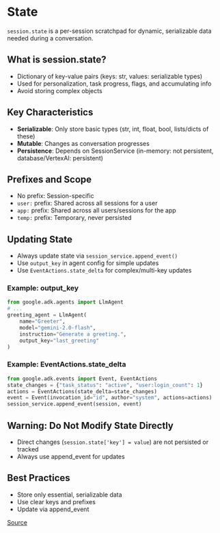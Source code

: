 # State

`session.state` is a per-session scratchpad for dynamic, serializable data needed during a conversation.

## What is session.state?
- Dictionary of key-value pairs (keys: str, values: serializable types)
- Used for personalization, task progress, flags, and accumulating info
- Avoid storing complex objects

## Key Characteristics
- **Serializable**: Only store basic types (str, int, float, bool, lists/dicts of these)
- **Mutable**: Changes as conversation progresses
- **Persistence**: Depends on SessionService (in-memory: not persistent, database/VertexAI: persistent)

## Prefixes and Scope
- No prefix: Session-specific
- `user:` prefix: Shared across all sessions for a user
- `app:` prefix: Shared across all users/sessions for the app
- `temp:` prefix: Temporary, never persisted

## Updating State
- Always update state via `session_service.append_event()`
- Use `output_key` in agent config for simple updates
- Use `EventActions.state_delta` for complex/multi-key updates

### Example: output_key
```python
from google.adk.agents import LlmAgent
# ...
greeting_agent = LlmAgent(
    name="Greeter",
    model="gemini-2.0-flash",
    instruction="Generate a greeting.",
    output_key="last_greeting"
)
```

### Example: EventActions.state_delta
```python
from google.adk.events import Event, EventActions
state_changes = {"task_status": "active", "user:login_count": 1}
actions = EventActions(state_delta=state_changes)
event = Event(invocation_id="id", author="system", actions=actions)
session_service.append_event(session, event)
```

## Warning: Do Not Modify State Directly
- Direct changes (`session.state['key'] = value`) are not persisted or tracked
- Always use append_event for updates

## Best Practices
- Store only essential, serializable data
- Use clear keys and prefixes
- Update via append_event

[Source](https://google.github.io/adk-docs/sessions/state/) 